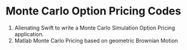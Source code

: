 # Monte Carlo Option Pricing Codes

1. Alienating Swift to write a Monte Carlo Simulation Option Pricing application.
2. Matlab Monte Carlo Pricing based on geometric Brownian Motion




